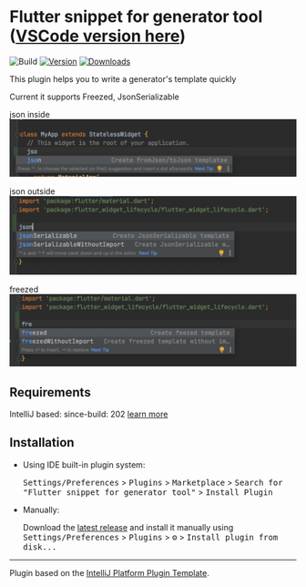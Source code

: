 # Flutter snippet for generator tool ([VSCode version here](https://github.com/tbm98/flutter-snippets-for-generator-tool-vscode))

![Build](https://github.com/tbm98/flutter_generator_snippets/workflows/Build/badge.svg)
[![Version](https://img.shields.io/jetbrains/plugin/v/15774.svg)](https://plugins.jetbrains.com/plugin/15774)
[![Downloads](https://img.shields.io/jetbrains/plugin/d/15774.svg)](https://plugins.jetbrains.com/plugin/15774)

This plugin helps you to write a generator's template quickly

Current it supports Freezed, JsonSerializable

json inside
![json-inside](demo/json-inside.png)

json outside
![json-inside](demo/json-outside.png)

freezed
![json-inside](demo/freezed.png)
## Requirements

IntelliJ based: since-build: 202 [learn more](https://www.jetbrains.org/intellij/sdk/docs/basics/getting_started/build_number_ranges.html)


## Installation

- Using IDE built-in plugin system:
  
  <kbd>Settings/Preferences</kbd> > <kbd>Plugins</kbd> > <kbd>Marketplace</kbd> > <kbd>Search for "Flutter snippet for generator tool"</kbd> >
  <kbd>Install Plugin</kbd>
  
- Manually:

  Download the [latest release](https://github.com/tbm98/flutter_generator_snippets/releases/latest) and install it manually using
  <kbd>Settings/Preferences</kbd> > <kbd>Plugins</kbd> > <kbd>⚙️</kbd> > <kbd>Install plugin from disk...</kbd>


---
Plugin based on the [IntelliJ Platform Plugin Template][template].

[template]: https://github.com/JetBrains/intellij-platform-plugin-template

